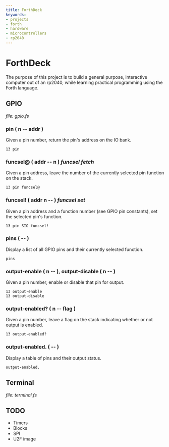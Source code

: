 ```yaml
---
title: ForthDeck
keywords:
- projects
- forth
- hardware
- microcontrollers
- rp2040
---
```

# ForthDeck

The purpose of this project is to build a general purpose, interactive computer
out of an rp2040, while learning practical programming using the Forth language.

## GPIO

*file: gpio.fs*

### pin ( n -- addr )

Given a pin number, return the pin's address on the IO bank.

```forth
13 pin
```

### funcsel@ ( addr -- n ) *funcsel fetch*

Given a pin address, leave the number of the currently selected pin function on
the stack.

```forth
13 pin funcsel@
```

### funcsel! ( addr n -- ) *funcsel set*

Given a pin address and a function number (see GPIO pin constants), set the
selected pin's function.

```forth
13 pin SIO funcsel!
```

### pins ( -- )

Display a list of all GPIO pins and their currently selected function.

```forth
pins
```

### output-enable ( n -- ), output-disable ( n -- )

Given a pin number, enable or disable that pin for output.

```forth
13 output-enable
13 output-disable
```

### output-enabled? ( n -- flag )

Given a pin number, leave a flag on the stack indicating whether or not output
is enabled.

```forth
13 output-enabled?
```

### output-enabled. ( -- )

Display a table of pins and their output status.

```forth
output-enabled.
```

## Terminal

*file: terminal.fs*

## TODO

* Timers
* Blocks
* SPI
* U2F image
